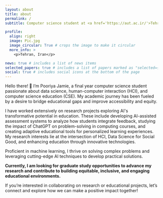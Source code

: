 ```yaml
---
layout: about
title: about
permalink: /
subtitle: Computer science student at <a href='https://aut.ac.ir/'>Tehran Polytechnic</a>.

profile:
  align: right
  image: Pic.jpg
  image_circular: True # crops the image to make it circular
  more_info: >
    <p>Tehran, Iran</p>

news: true # includes a list of news items
selected_papers: true # includes a list of papers marked as "selected={true}"
social: true # includes social icons at the bottom of the page
---
```


Hello there! 👋 I’m Pooriya Jamie, a final year computer science student passionate about data science, human-computer interaction (HCI), and computer science education (CSE). My academic journey has been fueled by a desire to bridge educational gaps and improve accessibility and equity.

I have worked extensively on research projects exploring AI's transformative potential in education. These include developing AI-assisted assessment systems to analyze how students integrate feedback, studying the impact of ChatGPT on problem-solving in computing courses, and creating adaptive educational tools for personalized learning experiences. My research interests lie at the intersection of HCI, Data Science for Social Good, and enhancing education through innovative technologies.

Proficient in machine learning, I thrive on solving complex problems and leveraging cutting-edge AI techniques to develop practical solutions. 

**Currently, I am looking for graduate study opportunities to advance my research and contribute to building equitable, inclusive, and engaging educational environments.**

If you’re interested in collaborating on research or educational projects, let’s connect and explore how we can make a positive impact together!